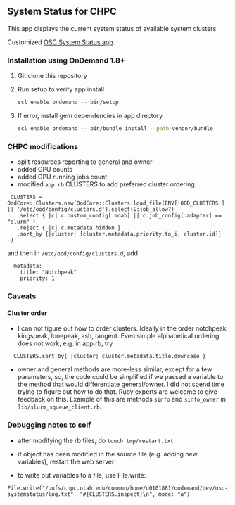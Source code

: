 ## System Status for CHPC

This app displays the current system status of available system clusters.

Customized [OSC System Status app](https://github.com/OSC/osc-systemstatus).

### Installation using OnDemand 1.8+

1. Git clone this repository
2. Run setup to verify app install

    ```bash
    scl enable ondemand -- bin/setup
    ```

3. If error, install gem dependencies in app directory

    ```bash
    scl enable ondemand -- bin/bundle install --path vendor/bundle
    ```

### CHPC modifications

- split resources reporting to general and owner
- added GPU counts
- added GPU running jobs count
- modified `app.rb` CLUSTERS to add preferred cluster ordering:
```
 CLUSTERS = OodCore::Clusters.new(OodCore::Clusters.load_file(ENV['OOD_CLUSTERS'] || '/etc/ood/config/clusters.d').select(&:job_allow?)
   .select { |c| c.custom_config[:moab] || c.job_config[:adapter] == "slurm" }
   .reject { |c| c.metadata.hidden }
   .sort_by {|cluster| [cluster.metadata.priority.to_i, cluster.id]}
 )
```
and then in `/etc/ood/config/clusters.d`, add
```
  metadata:
    title: "Notchpeak"
    priority: 1
```

### Caveats

#### Cluster order

- I can not figure out how to order clusters. Ideally in the order notchpeak, kingspeak, lonepeak, ash, tangent. Even simple alphabetical ordering does not work, e.g. in app.rb, try
```
  CLUSTERS.sort_by{ |cluster| cluster.metadata.title.downcase }
```

- owner and general methods are more-less similar, except for a few parameters, so, the code could be simplified if we passed a variable to the method that would differentiate general/owner. I did not spend time trying to figure out how to do that. Ruby experts are welcome to give feedback on this. Example of this are methods `sinfo` and `sinfo_owner` in `lib/slurm_squeue_client.rb`.


### Debugging notes to self

- after modifying the rb files, do ```touch tmp/restart.txt```

- if object has been modified in the source file (e.g. adding new variables), restart the web server

- to write out variables to a file, use File.write:
```
File.write("/uufs/chpc.utah.edu/common/home/u0101881/ondemand/dev/osc-systemstatus/log.txt", "#{CLUSTERS.inspect}\n", mode: "a")
```

